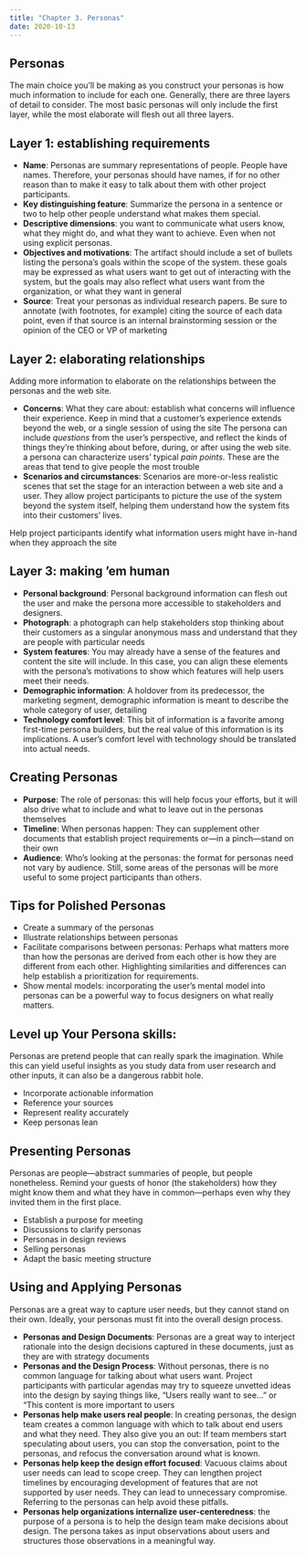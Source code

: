 ```yaml
---
title: "Chapter 3. Personas"
date: 2020-10-13
---
```


## Personas

The main choice you’ll be making as you construct your personas is how much information to include for each one. Generally, there are three layers of detail to consider. The most basic personas will only include the first layer, while the most elaborate will flesh out all three layers.

## Layer 1: establishing requirements

* **Name**: Personas are summary representations of people. People have names. Therefore, your personas should have names, if for no other reason than to make it easy to talk about them with other project participants.
* **Key distinguishing feature**: Summarize the persona in a sentence or two to help other people understand what makes them special.
* **Descriptive dimensions**: you want to communicate what users know, what they might do, and what they want to achieve. Even when not using explicit personas.
* **Objectives and motivations**: The artifact should include a set of bullets listing the persona’s goals within the scope of the system.  these goals may be expressed as what users want to get out of interacting with the system, but the goals may also reflect what users want from the organization, or what they want in general
* **Source**: Treat your personas as individual research papers. Be sure to annotate (with footnotes, for example) citing the source of each data point, even if that source is an internal brainstorming session or the opinion of the CEO or VP of marketing

## Layer 2: elaborating relationships

Adding more information to elaborate on the relationships between the personas and the web site.

* **Concerns**: What they care about:  establish what concerns will influence their experience. Keep in mind that a customer’s experience extends beyond the web, or a single session of using the site
The persona can include *questions* from the user’s perspective, and reflect the kinds of things they’re thinking about before, during, or after using the web site.
 a persona can characterize users’ typical *pain points*. These are the areas that tend to give people the most trouble
* **Scenarios and circumstances**: Scenarios are more-or-less realistic scenes that set the stage for an interaction between a web site and a user. They allow project participants to picture the use of the system beyond the system itself, helping them understand how the system fits into their customers’ lives. 

Help project participants identify what information users might have in-hand when they approach the site

## Layer 3: making ’em human

* **Personal background**: Personal background information can flesh out the user and make the persona more accessible to stakeholders and designers. 
* **Photograph**:  a photograph can help stakeholders stop thinking about their customers as a singular anonymous mass and understand that they are people with particular needs 
* **System features**:  You may already have a sense of the features and content the site will include. In this case, you can align these elements with the persona’s motivations to show which features will help users meet their needs.
* **Demographic information**: A holdover from its predecessor, the marketing segment, demographic information is meant to describe the whole category of user, detailing
* **Technology comfort level**: This bit of information is a favorite among first-time persona builders, but the real value of this information is its implications. A user’s comfort level with technology should be translated into actual needs.

## Creating Personas

* **Purpose**: The role of personas:  this will help focus your efforts, but it will also drive what to include and what to leave out in the personas themselves
* **Timeline**: When personas happen:  They can supplement other documents that establish project requirements or—in a pinch—stand on their own
* **Audience**: Who’s looking at the personas:  the format for personas need not vary by audience. Still, some areas of the personas will be more useful to some project participants than others. 

## Tips for Polished Personas

* Create a summary of the personas
* Illustrate relationships between personas
* Facilitate comparisons between personas: Perhaps what matters more than how the personas are derived from each other is how they are different from each other. Highlighting similarities and differences can help establish a prioritization for requirements.
* Show mental models:  incorporating the user’s mental model into personas can be a powerful way to focus designers on what really matters.

## Level up Your Persona skills: 

Personas are pretend people that can really spark the imagination. While this can yield useful insights as you study data from user research and other inputs, it can also be a dangerous rabbit hole. 

* Incorporate actionable information
* Reference your sources
* Represent reality accurately
* Keep personas lean 

## Presenting Personas

Personas are people—abstract summaries of people, but people nonetheless. Remind your guests of honor (the stakeholders) how they might know them and what they have in common—perhaps even why they invited them in the first place.

* Establish a purpose for meeting
* Discussions to clarify personas
* Personas in design reviews
* Selling personas
* Adapt the basic meeting structure

## Using and Applying Personas

Personas are a great way to capture user needs, but they cannot stand on their own. Ideally, your personas must fit into the overall design process.

* **Personas and Design Documents**: Personas are a great way to interject rationale into the design decisions captured in these documents, just as they are with strategy documents
* **Personas and the Design Process**: Without personas, there is no common language for talking about what users want. Project participants with particular agendas may try to squeeze unvetted ideas into the design by saying things like, “Users really want to see…” or “This content is more important to users
* **Personas help make users real people**: In creating personas, the design team creates a common language with which to talk about end users and what they need. They also give you an out: If team members start speculating about users, you can stop the conversation, point to the personas, and refocus the conversation around what is known.
* **Personas help keep the design effort focused**: Vacuous claims about user needs can lead to scope creep. They can lengthen project timelines by encouraging development of features that are not supported by user needs. They can lead to unnecessary compromise. Referring to the personas can help avoid these pitfalls.
* **Personas help organizations internalize user-centeredness**:  the purpose of a persona is to help the design team make decisions about design. The persona takes as input observations about users and structures those observations in a meaningful way.
